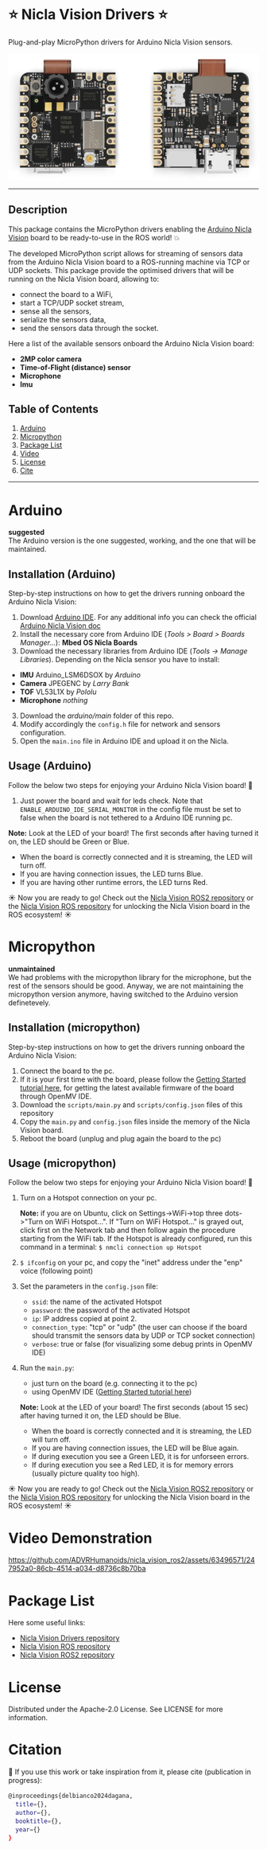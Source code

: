 # :star: Nicla Vision Drivers :star:
Plug-and-play MicroPython drivers for Arduino Nicla Vision sensors.

![Alt Text](assets/Nicla_Vision.png)

-------------------

## Description

This package contains the MicroPython drivers enabling the [Arduino Nicla Vision](https://docs.arduino.cc/hardware/nicla-vision/) board to be ready-to-use in the ROS world! :boom:

The developed MicroPython script allows for streaming of sensors data from the Arduino Nicla Vision board to a ROS-running machine via TCP or UDP sockets. 
This package provide the optimised drivers that will be running on the Nicla Vision board, allowing to:
- connect the board to a WiFi,
- start a TCP/UDP socket stream,
- sense all the sensors,
- serialize the sensors data,
- send the sensors data through the socket.

Here a list of the available sensors onboard the Arduino Nicla Vision board:
- **2MP color camera** 
- **Time-of-Flight (distance) sensor**  
- **Microphone**  
- **Imu**

## Table of Contents 
1. [Arduino](#arduino)
2. [Micropython](#micropython)
3. [Package List](#package-list)
4. [Video](#video-demonstration)
5. [License](#license)
6. [Cite](#citation)
   
-------------------
# Arduino
**suggested**  
The Arduino version is the one suggested, working, and the one that will be maintained. 

## Installation (Arduino)
Step-by-step instructions on how to get the drivers running onboard the Arduino Nicla Vision:

1. Download [Arduino IDE](https://www.arduino.cc/en/software). For any additional info you can check the official [Arduino Nicla Vision doc](https://docs.arduino.cc/hardware/nicla-vision/)
2. Install the necessary core from Arduino IDE (*Tools > Board > Boards Manager...*): **Mbed OS Nicla Boards**
2. Download the necessary libraries from Arduino IDE (*Tools -> Manage Libraries*). Depending on the Nicla sensor you have to install:
  - **IMU** Arduino_LSM6DSOX by *Arduino*
  - **Camera** JPEGENC by *Larry Bank*
  - **TOF** VL53L1X by *Pololu*
  - **Microphone** *nothing*
3. Download the *arduino/main* folder of this repo.
4. Modify accordingly the ```config.h``` file for network and sensors configuration.
5. Open the ```main.ino``` file in Arduino IDE and upload it on the Nicla.

## Usage (Arduino)
Follow the below two steps for enjoying your Arduino Nicla Vision board! 🚀

1. Just power the board and wait for leds check. Note that ```ENABLE_ARDUINO_IDE_SERIAL_MONITOR``` in the config file must be set to false when the board is not tethered to a Arduino IDE running pc.
  
**Note:** Look at the LED of your board! The first seconds after having turned it on, the LED should be Green or Blue.
   - When the board is correctly connected and it is streaming, the LED will turn off.
   - If you are having connection issues, the LED turns Blue.
   - If you are having other runtime errors, the LED turns Red.

:sunny: Now you are ready to go!
Check out the [Nicla Vision ROS2 repository](https://github.com/ADVRHumanoids/nicla_vision_ros2.git) or the [Nicla Vision ROS repository](https://github.com/ADVRHumanoids/nicla_vision_ros.git) for unlocking the Nicla Vision board in the ROS ecosystem! :sunny:


# Micropython
**unmaintained**  
We had problems with the micropython library for the microphone, but the rest of the sensors should be good. 
Anyway, we are not maintaining the micropython version anymore, having switched to the Arduino version definetevely.

## Installation (micropython)
Step-by-step instructions on how to get the drivers running onboard the Arduino Nicla Vision:

1. Connect the board to the pc.
2. If it is your first time with the board, please follow the [Getting Started tutorial here](https://docs.arduino.cc/tutorials/nicla-vision/getting-started/), for getting the latest available firmware of the board through OpenMV IDE.
3. Download the `scripts/main.py` and `scripts/config.json` files of this repository 
4. Copy the `main.py` and `config.json` files ìnside the memory of the Nicla Vision board.
5. Reboot the board (unplug and plug again the board to the pc)

## Usage (micropython)
Follow the below two steps for enjoying your Arduino Nicla Vision board! 🚀

1. Turn on a Hotspot connection on your pc.
   
   **Note:** if you are on Ubuntu, click on Settings->WiFi->top three dots->"Turn on WiFi Hotspot...". If "Turn on WiFi Hotspot..." is grayed out, click first on the Network tab and then follow       again the procedure starting from the WiFi tab. If the Hotspot is already configured, run this command in a terminal: `$ nmcli connection up Hotspot`
   
2. `$ ifconfig` on your pc, and copy the "inet" address under the "enp" voice (following point)
3. Set the parameters in the `config.json` file:
   - `ssid`: the name of the activated Hotspot
   - `password`: the password of the activated Hotspot
   - `ip`: IP address copied at point 2.
   - `connection_type`: "tcp" or "udp" (the user can choose if the board should transmit the sensors data by UDP or TCP socket connection)
   - `verbose`: true or false (for visualizing some debug prints in OpenMV IDE) 
4. Run the `main.py`:
   - just turn on the board (e.g. connecting it to the pc)
   - using OpenMV IDE ([Getting Started tutorial here](https://docs.arduino.cc/tutorials/nicla-vision/getting-started/))
  
   **Note:** Look at the LED of your board! The first seconds (about 15 sec) after having turned it on, the LED should be Blue.
      - When the board is correctly connected and it is streaming, the LED will turn off.
      - If you are having connection issues, the LED will be Blue again.
      - If during execution you see a Green LED, it is for unforseen errors.
      - If during execution you see a Red LED, it is for memory errors (usually picture quality too high).

:sunny: Now you are ready to go!
Check out the [Nicla Vision ROS2 repository](https://github.com/ADVRHumanoids/nicla_vision_ros2.git) or the [Nicla Vision ROS repository](https://github.com/ADVRHumanoids/nicla_vision_ros.git) for unlocking the Nicla Vision board in the ROS ecosystem! :sunny:

# Video Demonstration

https://github.com/ADVRHumanoids/nicla_vision_ros2/assets/63496571/247952a0-86cb-4514-a034-d8736c8b70ba

# Package List
Here some useful links:

- [Nicla Vision Drivers repository](https://github.com/ADVRHumanoids/nicla_vision_drivers.git)
- [Nicla Vision ROS repository](https://github.com/ADVRHumanoids/nicla_vision_ros.git)
- [Nicla Vision ROS2 repository](https://github.com/ADVRHumanoids/nicla_vision_ros2.git)

# License
Distributed under the Apache-2.0 License. See LICENSE for more information.

# Citation 
:raised_hands: If you use this work or take inspiration from it, please cite (publication in progress):
```bash
@inproceedings{delbianco2024dagana,
  title={},
  author={},
  booktitle={},
  year={}
}
```
